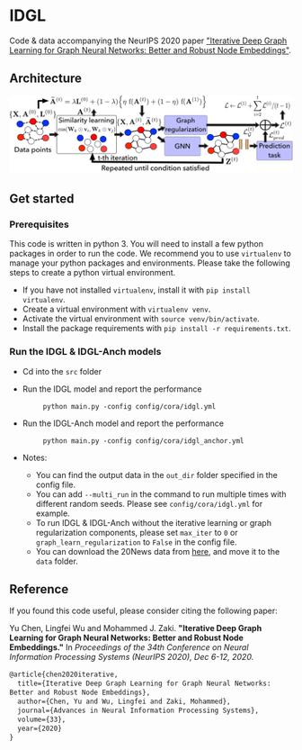 # IDGL

Code & data accompanying the NeurIPS 2020 paper ["Iterative Deep Graph Learning for Graph Neural Networks: Better and Robust Node Embeddings"](https://arxiv.org/abs/2006.13009).


## Architecture

![IDGL architecture.](images/arch.png)

## Get started


### Prerequisites
This code is written in python 3. You will need to install a few python packages in order to run the code.
We recommend you to use `virtualenv` to manage your python packages and environments.
Please take the following steps to create a python virtual environment.

* If you have not installed `virtualenv`, install it with ```pip install virtualenv```.
* Create a virtual environment with ```virtualenv venv```.
* Activate the virtual environment with `source venv/bin/activate`.
* Install the package requirements with `pip install -r requirements.txt`.




### Run the IDGL & IDGL-Anch models

* Cd into the `src` folder
* Run the IDGL model and report the performance

    ```
         python main.py -config config/cora/idgl.yml
    ```

* Run the IDGL-Anch model and report the performance

    ```
         python main.py -config config/cora/idgl_anchor.yml
    ```


* Notes: 
    - You can find the output data in the `out_dir` folder specified in the config file.
    - You can add `--multi_run` in the command to run multiple times with different random seeds. Please see `config/cora/idgl.yml` for example. 
    - To run IDGL & IDGL-Anch without the iterative learning or graph regularization components, please set `max_iter` to `0` or `graph_learn_regularization` to `False` in the config file.
    - You can download the 20News data from [here](http://qwone.com/~jason/20Newsgroups/20news-bydate.tar.gz), and move it to the `data` folder.




## Reference

If you found this code useful, please consider citing the following paper:

Yu Chen, Lingfei Wu and Mohammed J. Zaki. **"Iterative Deep Graph Learning for Graph Neural Networks: Better and Robust Node Embeddings."** In *Proceedings of the 34th Conference on Neural Information Processing Systems (NeurIPS 2020), Dec 6-12, 2020.*


    @article{chen2020iterative,
      title={Iterative Deep Graph Learning for Graph Neural Networks: Better and Robust Node Embeddings},
      author={Chen, Yu and Wu, Lingfei and Zaki, Mohammed},
      journal={Advances in Neural Information Processing Systems},
      volume={33},
      year={2020}
    }
